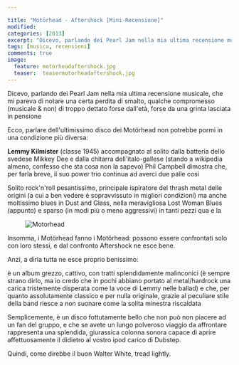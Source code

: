 ```yaml
---

title: "Motörhead - Aftershock [Mini-Recensione]"
modified:
categories: [2013]
excerpt: "Dicevo, parlando dei Pearl Jam nella mia ultima recensione musicale, che mi pareva di notare una certa..."
tags: [musica, recensioni]
comments: true
image: 
  feature: motorheadaftershock.jpg
  teaser:  teasermotorheadaftershock.jpg
---
```


Dicevo, parlando dei Pearl Jam nella mia ultima recensione musicale, che mi pareva di notare una certa perdita di smalto, qualche compromesso (musicale & non) di troppo dettato forse dall'età, forse da una grinta lasciata in pensione 

Ecco, parlare dell'ultimissimo disco dei Motörhead non potrebbe pormi in una condizione più diversa:

**Lemmy Kilmister** (classe 1945) accompagnato al solito dalla batteria dello svedese Mikkey Dee e dalla chitarra dell'italo-gallese (stando a wikipedia almeno, confesso che sta cosa non la sapevo) Phil Campbell dimostra che, per farla breve, il suo power trio continua ad averci due palle così	

Solito rock'n'roll pesantissimo, principale ispiratore del thrash metal delle origini (a cui a ben vedere è sopravvissuto in migliori condizioni) ma anche moltissimo blues in Dust and Glass, nella meravigliosa Lost Woman Blues (appunto) e sparso (in modi più o meno aggressivi) in tanti pezzi qua e la

<figure>
<img src="http://1.bp.blogspot.com/-l0N4MLkCmD4/Umd1CWg2yRI/AAAAAAAAFIU/rg3-mo6NA7s/s400/motorhead-band-2012-570x314.jpg" alt="Motorhead">
</figure>

Insomma, i Motörhead fanno i Motörhead: possono essere confrontati solo con loro stessi, e dal confronto Aftershock ne esce bene. 

Anzi, a dirla tutta ne esce proprio benissimo:

è un album grezzo, cattivo, con tratti splendidamente malinconici (è sempre strano dirlo, ma io credo che in pochi abbiano portato al metal/hardrock una carica tristemente disperata come la voce di Lemmy nelle ballad) e che, per quanto assolutamente classico e per nulla originale, grazie al peculiare stile della band riesce a non suonare come la solita minestra riscaldata

Semplicemente, è un disco fottutamente bello che non può non piacere ad un fan del gruppo, e che se avete un lungo polveroso viaggio da affrontare rappresenta una splendida, giurassica colonna sonora capace di aprire affettuosamente il didietro al vostro ipod carico di Dubstep.

Quindi, come direbbe il buon Walter White, tread lightly.
